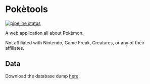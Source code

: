 # Pokètools

[![pipeline status](https://gitlab.com/gamestuff.info/poketools/badges/master/pipeline.svg)](https://gitlab.com/gamestuff.info/poketools/commits/master)

A web application all about Pokèmon.

Not affiliated with Nintendo, Game Freak, Creatures, or any of their affiliates.

## Data

Download the database dump [here](https://gitlab.com/gamestuff.info/poketools/-/jobs/artifacts/master/download?job=data).
